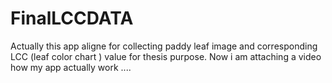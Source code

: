 # FinalLCCDATA
Actually this app aligne for collecting paddy leaf image and corresponding LCC (leaf color chart ) value for thesis purpose.
Now i am attaching a video how my app actually work ....

